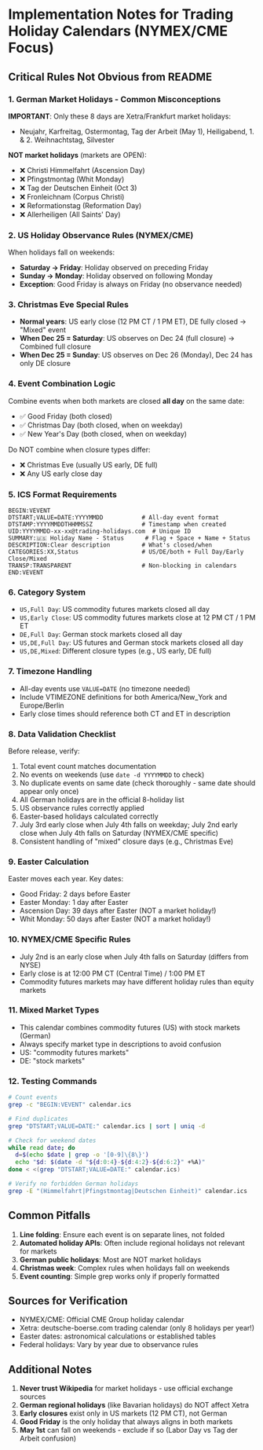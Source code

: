 # Implementation Notes for Trading Holiday Calendars (NYMEX/CME Focus)

## Critical Rules Not Obvious from README

### 1. German Market Holidays - Common Misconceptions
**IMPORTANT**: Only these 8 days are Xetra/Frankfurt market holidays:
- Neujahr, Karfreitag, Ostermontag, Tag der Arbeit (May 1), Heiligabend, 1. & 2. Weihnachtstag, Silvester

**NOT market holidays** (markets are OPEN):
- ❌ Christi Himmelfahrt (Ascension Day)
- ❌ Pfingstmontag (Whit Monday)
- ❌ Tag der Deutschen Einheit (Oct 3)
- ❌ Fronleichnam (Corpus Christi)
- ❌ Reformationstag (Reformation Day)
- ❌ Allerheiligen (All Saints' Day)

### 2. US Holiday Observance Rules (NYMEX/CME)
When holidays fall on weekends:
- **Saturday → Friday**: Holiday observed on preceding Friday
- **Sunday → Monday**: Holiday observed on following Monday
- **Exception**: Good Friday is always on Friday (no observance needed)

### 3. Christmas Eve Special Rules
- **Normal years**: US early close (12 PM CT / 1 PM ET), DE fully closed → "Mixed" event
- **When Dec 25 = Saturday**: US observes on Dec 24 (full closure) → Combined full closure
- **When Dec 25 = Sunday**: US observes on Dec 26 (Monday), Dec 24 has only DE closure

### 4. Event Combination Logic
Combine events when both markets are closed **all day** on the same date:
- ✅ Good Friday (both closed)
- ✅ Christmas Day (both closed, when on weekday)
- ✅ New Year's Day (both closed, when on weekday)

Do NOT combine when closure types differ:
- ❌ Christmas Eve (usually US early, DE full)
- ❌ Any US early close day

### 5. ICS Format Requirements
```
BEGIN:VEVENT
DTSTART;VALUE=DATE:YYYYMMDD           # All-day event format
DTSTAMP:YYYYMMDDTHHMMSSZ              # Timestamp when created
UID:YYYYMMDD-xx-xx@trading-holidays.com  # Unique ID
SUMMARY:🇺🇸 Holiday Name - Status      # Flag + Space + Name + Status
DESCRIPTION:Clear description         # What's closed/when
CATEGORIES:XX,Status                  # US/DE/both + Full Day/Early Close/Mixed
TRANSP:TRANSPARENT                    # Non-blocking in calendars
END:VEVENT
```

### 6. Category System
- `US,Full Day`: US commodity futures markets closed all day
- `US,Early Close`: US commodity futures markets close at 12 PM CT / 1 PM ET
- `DE,Full Day`: German stock markets closed all day
- `US,DE,Full Day`: US futures and German stock markets closed all day
- `US,DE,Mixed`: Different closure types (e.g., US early, DE full)

### 7. Timezone Handling
- All-day events use `VALUE=DATE` (no timezone needed)
- Include VTIMEZONE definitions for both America/New_York and Europe/Berlin
- Early close times should reference both CT and ET in description

### 8. Data Validation Checklist
Before release, verify:
1. Total event count matches documentation
2. No events on weekends (use `date -d YYYYMMDD` to check)
3. No duplicate events on same date (check thoroughly - same date should appear only once)
4. All German holidays are in the official 8-holiday list
5. US observance rules correctly applied
6. Easter-based holidays calculated correctly
7. July 3rd early close when July 4th falls on weekday; July 2nd early close when July 4th falls on Saturday (NYMEX/CME specific)
8. Consistent handling of "mixed" closure days (e.g., Christmas Eve)

### 9. Easter Calculation
Easter moves each year. Key dates:
- Good Friday: 2 days before Easter
- Easter Monday: 1 day after Easter
- Ascension Day: 39 days after Easter (NOT a market holiday!)
- Whit Monday: 50 days after Easter (NOT a market holiday!)

### 10. NYMEX/CME Specific Rules
- July 2nd is an early close when July 4th falls on Saturday (differs from NYSE)
- Early close is at 12:00 PM CT (Central Time) / 1:00 PM ET
- Commodity futures markets may have different holiday rules than equity markets

### 11. Mixed Market Types
- This calendar combines commodity futures (US) with stock markets (German)
- Always specify market type in descriptions to avoid confusion
- US: "commodity futures markets"
- DE: "stock markets"

### 12. Testing Commands
```bash
# Count events
grep -c "BEGIN:VEVENT" calendar.ics

# Find duplicates
grep "DTSTART;VALUE=DATE:" calendar.ics | sort | uniq -d

# Check for weekend dates
while read date; do
  d=$(echo $date | grep -o '[0-9]\{8\}')
  echo "$d: $(date -d "${d:0:4}-${d:4:2}-${d:6:2}" +%A)"
done < <(grep "DTSTART;VALUE=DATE:" calendar.ics)

# Verify no forbidden German holidays
grep -E "(Himmelfahrt|Pfingstmontag|Deutschen Einheit)" calendar.ics
```

## Common Pitfalls
1. **Line folding**: Ensure each event is on separate lines, not folded
2. **Automated holiday APIs**: Often include regional holidays not relevant for markets
3. **German public holidays**: Most are NOT market holidays
4. **Christmas week**: Complex rules when holidays fall on weekends
5. **Event counting**: Simple grep works only if properly formatted

## Sources for Verification
- NYMEX/CME: Official CME Group holiday calendar
- Xetra: deutsche-boerse.com trading calendar (only 8 holidays per year!)
- Easter dates: astronomical calculations or established tables
- Federal holidays: Vary by year due to observance rules

## Additional Notes
1. **Never trust Wikipedia** for market holidays - use official exchange sources
2. **German regional holidays** (like Bavarian holidays) do NOT affect Xetra
3. **Early closures** exist only in US markets (12 PM CT), not German
4. **Good Friday** is the only holiday that always aligns in both markets
5. **May 1st** can fall on weekends - exclude if so (Labor Day vs Tag der Arbeit confusion)